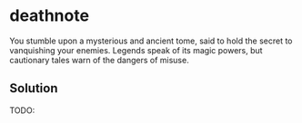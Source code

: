 # deathnote

You stumble upon a mysterious and ancient tome, said to hold the secret to vanquishing your enemies. Legends speak of its magic powers, but cautionary tales warn of the dangers of misuse.

## Solution

TODO:
